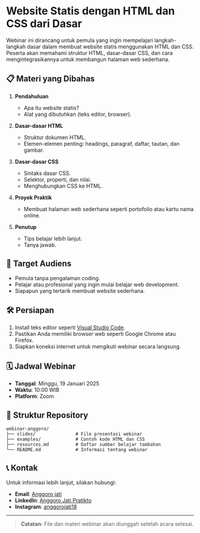 # Website Statis dengan HTML dan CSS dari Dasar

Webinar ini dirancang untuk pemula yang ingin mempelajari langkah-langkah dasar dalam membuat website statis menggunakan HTML dan CSS. Peserta akan memahami struktur HTML, dasar-dasar CSS, dan cara mengintegrasikannya untuk membangun halaman web sederhana.

## 📋 Materi yang Dibahas

1. **Pendahuluan**
   - Apa itu website statis?
   - Alat yang dibutuhkan (teks editor, browser).

2. **Dasar-dasar HTML**
   - Struktur dokumen HTML.
   - Elemen-elemen penting: headings, paragraf, daftar, tautan, dan gambar.

3. **Dasar-dasar CSS**
   - Sintaks dasar CSS.
   - Selektor, properti, dan nilai.
   - Menghubungkan CSS ke HTML.

4. **Proyek Praktik**
   - Membuat halaman web sederhana seperti portofolio atau kartu nama online.

5. **Penutup**
   - Tips belajar lebih lanjut.
   - Tanya jawab.

## 🎯 Target Audiens

- Pemula tanpa pengalaman coding.
- Pelajar atau profesional yang ingin mulai belajar web development.
- Siapapun yang tertarik membuat website sederhana.

## 🛠️ Persiapan

1. Install teks editor seperti [Visual Studio Code](https://code.visualstudio.com/).
2. Pastikan Anda memiliki browser web seperti Google Chrome atau Firefox.
3. Siapkan koneksi internet untuk mengikuti webinar secara langsung.

## 🗓️ Jadwal Webinar

- **Tanggal**: Minggu, 19 Januari 2025
- **Waktu**: 10:00 WIB
- **Platform**: Zoom

## 📂 Struktur Repository

```
webinar-anggoro/
├── slides/               # File presentasi webinar
├── examples/             # Contoh kode HTML dan CSS
├── resources.md          # Daftar sumber belajar tambahan
└── README.md             # Informasi tentang webinar
```

## 📞 Kontak

Untuk informasi lebih lanjut, silakan hubungi:
- **Email**: [Anggoro jati](mailto:anggorojatipratikto002@gmail.com)
- **LinkedIn**: [Anggoro Jati Pratikto](https://www.linkedin.com/in/anggoro-jati-pratikto-2285a232a/)
- **Instagram**: [anggorojati18](https://www.instagram.com/anggorojati18/)

---

> **Catatan**: File dan materi webinar akan diunggah setelah acara selesai.

